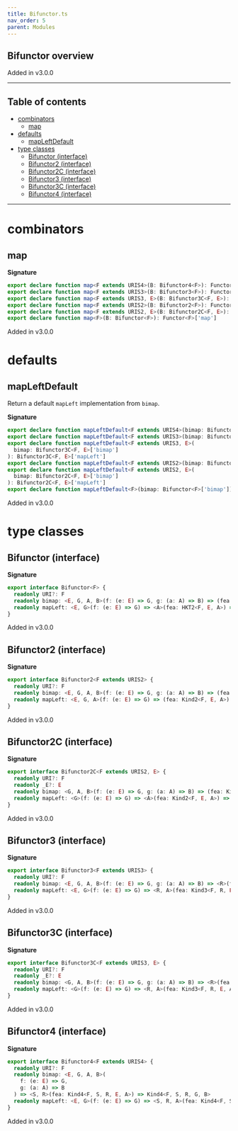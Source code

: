 ```yaml
---
title: Bifunctor.ts
nav_order: 5
parent: Modules
---
```


## Bifunctor overview

Added in v3.0.0

---

<h2 class="text-delta">Table of contents</h2>

- [combinators](#combinators)
  - [map](#map)
- [defaults](#defaults)
  - [mapLeftDefault](#mapleftdefault)
- [type classes](#type-classes)
  - [Bifunctor (interface)](#bifunctor-interface)
  - [Bifunctor2 (interface)](#bifunctor2-interface)
  - [Bifunctor2C (interface)](#bifunctor2c-interface)
  - [Bifunctor3 (interface)](#bifunctor3-interface)
  - [Bifunctor3C (interface)](#bifunctor3c-interface)
  - [Bifunctor4 (interface)](#bifunctor4-interface)

---

# combinators

## map

**Signature**

```ts
export declare function map<F extends URIS4>(B: Bifunctor4<F>): Functor4<F>['map']
export declare function map<F extends URIS3>(B: Bifunctor3<F>): Functor3<F>['map']
export declare function map<F extends URIS3, E>(B: Bifunctor3C<F, E>): Functor3C<F, E>['map']
export declare function map<F extends URIS2>(B: Bifunctor2<F>): Functor2<F>['map']
export declare function map<F extends URIS2, E>(B: Bifunctor2C<F, E>): Functor2C<F, E>['map']
export declare function map<F>(B: Bifunctor<F>): Functor<F>['map']
```

Added in v3.0.0

# defaults

## mapLeftDefault

Return a default `mapLeft` implementation from `bimap`.

**Signature**

```ts
export declare function mapLeftDefault<F extends URIS4>(bimap: Bifunctor4<F>['bimap']): Bifunctor4<F>['mapLeft']
export declare function mapLeftDefault<F extends URIS3>(bimap: Bifunctor3<F>['bimap']): Bifunctor3<F>['mapLeft']
export declare function mapLeftDefault<F extends URIS3, E>(
  bimap: Bifunctor3C<F, E>['bimap']
): Bifunctor3C<F, E>['mapLeft']
export declare function mapLeftDefault<F extends URIS2>(bimap: Bifunctor2<F>['bimap']): Bifunctor2<F>['mapLeft']
export declare function mapLeftDefault<F extends URIS2, E>(
  bimap: Bifunctor2C<F, E>['bimap']
): Bifunctor2C<F, E>['mapLeft']
export declare function mapLeftDefault<F>(bimap: Bifunctor<F>['bimap']): Bifunctor<F>['mapLeft']
```

Added in v3.0.0

# type classes

## Bifunctor (interface)

**Signature**

```ts
export interface Bifunctor<F> {
  readonly URI?: F
  readonly bimap: <E, G, A, B>(f: (e: E) => G, g: (a: A) => B) => (fea: HKT2<F, E, A>) => HKT2<F, G, B>
  readonly mapLeft: <E, G>(f: (e: E) => G) => <A>(fea: HKT2<F, E, A>) => HKT2<F, G, A>
}
```

Added in v3.0.0

## Bifunctor2 (interface)

**Signature**

```ts
export interface Bifunctor2<F extends URIS2> {
  readonly URI?: F
  readonly bimap: <E, G, A, B>(f: (e: E) => G, g: (a: A) => B) => (fea: Kind2<F, E, A>) => Kind2<F, G, B>
  readonly mapLeft: <E, G, A>(f: (e: E) => G) => (fea: Kind2<F, E, A>) => Kind2<F, G, A>
}
```

Added in v3.0.0

## Bifunctor2C (interface)

**Signature**

```ts
export interface Bifunctor2C<F extends URIS2, E> {
  readonly URI?: F
  readonly _E?: E
  readonly bimap: <G, A, B>(f: (e: E) => G, g: (a: A) => B) => (fea: Kind2<F, E, A>) => Kind2<F, G, B>
  readonly mapLeft: <G>(f: (e: E) => G) => <A>(fea: Kind2<F, E, A>) => Kind2<F, G, A>
}
```

Added in v3.0.0

## Bifunctor3 (interface)

**Signature**

```ts
export interface Bifunctor3<F extends URIS3> {
  readonly URI?: F
  readonly bimap: <E, G, A, B>(f: (e: E) => G, g: (a: A) => B) => <R>(fea: Kind3<F, R, E, A>) => Kind3<F, R, G, B>
  readonly mapLeft: <E, G>(f: (e: E) => G) => <R, A>(fea: Kind3<F, R, E, A>) => Kind3<F, R, G, A>
}
```

Added in v3.0.0

## Bifunctor3C (interface)

**Signature**

```ts
export interface Bifunctor3C<F extends URIS3, E> {
  readonly URI?: F
  readonly _E?: E
  readonly bimap: <G, A, B>(f: (e: E) => G, g: (a: A) => B) => <R>(fea: Kind3<F, R, E, A>) => Kind3<F, R, G, B>
  readonly mapLeft: <G>(f: (e: E) => G) => <R, A>(fea: Kind3<F, R, E, A>) => Kind3<F, R, G, A>
}
```

Added in v3.0.0

## Bifunctor4 (interface)

**Signature**

```ts
export interface Bifunctor4<F extends URIS4> {
  readonly URI?: F
  readonly bimap: <E, G, A, B>(
    f: (e: E) => G,
    g: (a: A) => B
  ) => <S, R>(fea: Kind4<F, S, R, E, A>) => Kind4<F, S, R, G, B>
  readonly mapLeft: <E, G>(f: (e: E) => G) => <S, R, A>(fea: Kind4<F, S, R, E, A>) => Kind4<F, S, R, G, A>
}
```

Added in v3.0.0
